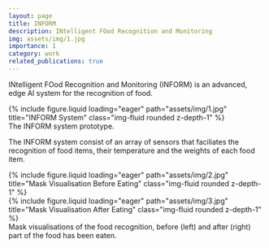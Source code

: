 ```yaml
---
layout: page
title: INFORM
description: INtelligent FOod Recognition and Monitoring
img: assets/img/1.jpg
importance: 1
category: work
related_publications: true
---
```


INtelligent FOod Recognition and Monitoring (INFORM) is an advanced, edge AI system for the recognition of food.


<div class="row">
    <div class="col-sm mt-3 mt-md-0">
        {% include figure.liquid loading="eager" path="assets/img/1.jpg" title="INFORM System" class="img-fluid rounded z-depth-1" %}
    </div>
</div>
<div class="caption">
The INFORM system prototype.
</div>


The INFORM system consist of an array of sensors that faciliates the recognition of food items, their temperature and the weights of each food item.

<div class="row">
    <div class="col-sm mt-3 mt-md-0">
        {% include figure.liquid loading="eager" path="assets/img/2.jpg" title="Mask Visualisation Before Eating" class="img-fluid rounded z-depth-1" %}
    </div>
    <div class="col-sm mt-3 mt-md-0">
        {% include figure.liquid loading="eager" path="assets/img/3.jpg" title="Mask Visualisation After Eating" class="img-fluid rounded z-depth-1" %}
    </div>
</div>
<div class="caption">
    Mask visualisations of the food recognition, before (left) and after (right) part of the food has been eaten.
</div>
